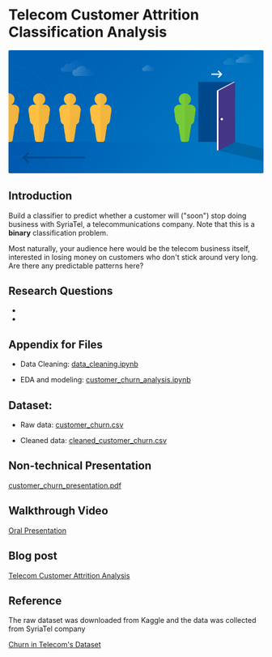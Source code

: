 
# Telecom Customer Attrition Classification Analysis
![](churn.png)

## Introduction

Build a classifier to predict whether a customer will ("soon") stop doing business with SyriaTel, a telecommunications company. Note that this is a **binary** classification problem.

Most naturally, your audience here would be the telecom business itself, interested in losing money on customers who don't stick around very long. Are there any predictable patterns here?


## Research Questions

- 
-

## Appendix for Files
- Data Cleaning: <a href="https://github.com/linhmai19/dsc-mod-3-project-v2-1-online-ds-sp-000/blob/master/data_cleaning.ipynb">data_cleaning.ipynb</a>

- EDA and modeling: <a href="https://github.com/linhmai19/dsc-mod-3-project-v2-1-online-ds-sp-000/blob/master/customer_churn_analysis.ipynb">customer_churn_analysis.ipynb</a>

## Dataset:
- Raw data: <a href="https://github.com/linhmai19/dsc-mod-3-project-v2-1-online-ds-sp-000/blob/master/customer_churn.csv">customer_churn.csv</a>

- Cleaned data: <a href="https://github.com/linhmai19/dsc-mod-3-project-v2-1-online-ds-sp-000/blob/master/cleaned_customer_churn.csv">cleaned_customer_churn.csv</a>

## Non-technical Presentation

<a href="">customer_churn_presentation.pdf</a>

## Walkthrough Video

<a href="">Oral Presentation</a>

## Blog post

<a href="">Telecom Customer Attrition Analysis</a>

## Reference 
The raw dataset was downloaded from Kaggle and the data was collected from SyriaTel company 

<a href="https://www.kaggle.com/becksddf/churn-in-telecoms-dataset">Churn in Telecom's Dataset</a>

